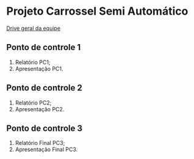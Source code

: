 # **Projeto Carrossel Semi Automático**

[Drive geral da equipe](https://drive.google.com/drive/folders/1SNzbrYYBcQJrZGgxJxeI2e0fg5UQKnC_?usp=sharing)

## Ponto de controle 1
1. Relatório PC1;
2. Apresentação PC1.

## Ponto de controle 2
1. Relatório PC2;
2. Apresentação PC2.

## Ponto de controle 3
1. Relatório Final PC3;
2. Apresentação Final PC3.

 
